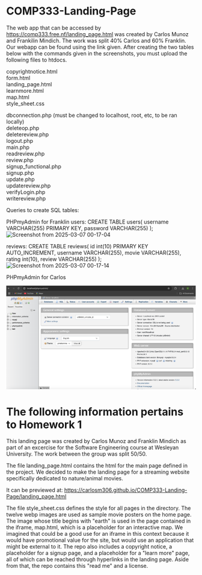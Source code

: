 # COMP333-Landing-Page

The web app that can be accessed by https://comp333.free.nf/landing_page.html was created by Carlos Munoz and Frankilin Mindich. The work was split 40% Carlos and 60% Franklin. Our webapp can be found using the link given. After creating the two tables below with the commands given in the screenshots, you must upload the following files to htdocs. <br>

copyrightnotice.html <br>
form.html <br>
landing_page.html <br>
learnmore.html <br>
map.html <br>
style_sheet.css <br>

dbconnection.php (must be changed to localhost, root, etc, to be ran locally) <br>
deleteop.php <br>
deletereview.php <br>
logout.php <br>
main.php <br>
readreview.php <br>
review.php <br>
signup_functional.php <br>
signup.php <br>
update.php <br>
updatereview.php <br>
verifyLogin.php <br>
writereview.php <br>

Queries to create SQL tables:


PHPmyAdmin for Franklin
users:
CREATE TABLE users( username VARCHAR(255) PRIMARY KEY, password VARCHAR(255) );
![Screenshot from 2025-03-07 00-17-04](https://github.com/user-attachments/assets/27e68b15-bab9-475c-b21d-6a49292f8c1c)


reviews:
CREATE TABLE reviews( id int(10) PRIMARY KEY AUTO_INCREMENT, username VARCHAR(255), movie VARCHAR(255), rating int(10), review VARCHAR(255) );
![Screenshot from 2025-03-07 00-17-14](https://github.com/user-attachments/assets/e0e850e5-98b9-4c6b-9a12-4329b357451b)

PHPmyAdmin for Carlos 

![phpmyadmin.png](phpmyadmin.png)


# The following information pertains to Homework 1

This landing page was created by Carlos Munoz and Franklin Mindich as part of an excercise for the Software Engineering course at Wesleyan University. The work between the group was split 50/50. 

The file landing_page.html contains the html for the main page defined in the project. We decided to make the landing page for a streaming website specifically dedicated to nature/animal movies. 

It can be previewed at:
https://carlosm306.github.io/COMP333-Landing-Page/landing_page.html 

The file style_sheet.css defines the style for all pages in the directory. The twelve webp images are used as sample movie posters on the home page. The image whose title begins with "earth" is used in the page contained in the iframe, map.html, which is a placeholder for an interactive map. We imagined that could be a good use for an iframe in this context because it would have promotional value for the site, but would use an application that might be external to it. The repo also includes a copyright notice, a placeholder for a signup page, and a placeholder for a "learn more" page, all of which can be reached through hyperlinks in the landing page. Aside from that, the repo contains this "read me" and a license. 
